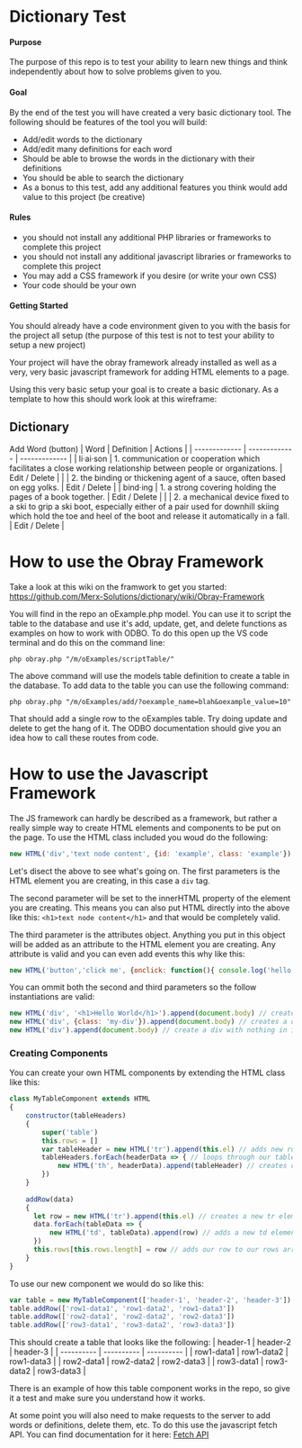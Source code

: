 # Dictionary Test

#### Purpose
The purpose of this repo is to test your ability to learn new things and think independently about how to solve problems given to you.

#### Goal
By the end of the test you will have created a very basic dictionary tool.  The following should be features of the tool you will build:
- Add/edit words to the dictionary
- Add/edit many definitions for each word
- Should be able to browse the words in the dictionary with their definitions
- You should be able to search the dictionary
- As a bonus to this test, add any additional features you think would add value to this project (be creative)

#### Rules
- you should not install any additional PHP libraries or frameworks to complete this project
- you should not install any additional javascript libraries or frameworks to complete this project
- You may add a CSS framework if you desire (or write your own CSS)
- Your code should be your own

#### Getting Started
You should already have a code environment given to you with the basis for the project all setup (the purpose of this test is not to test your ability to setup a new project)

Your project will have the obray framework already installed as well as a very, very basic javascript framework for adding HTML elements to a page.

Using this very basic setup your goal is to create a basic dictionary.  As a template to how this should work look at this wireframe:

## Dictionary
Add Word (button)
| Word  | Definition | Actions |
| ------------- | ------------- | ------------- |
| li·ai·son  | 1. communication or cooperation which facilitates a close working relationship between people or organizations. | Edit / Delete |
|  | 2. the binding or thickening agent of a sauce, often based on egg yolks. | Edit / Delete |
| bind·ing  | 1. a strong covering holding the pages of a book together.  | Edit / Delete |
| | 2. a mechanical device fixed to a ski to grip a ski boot, especially either of a pair used for downhill skiing which hold the toe and heel of the boot and release it automatically in a fall. | Edit / Delete |

# How to use the Obray Framework

Take a look at this wiki on the framwork to get you started: https://github.com/Merx-Solutions/dictionary/wiki/Obray-Framework

You will find in the repo an oExample.php model.  You can use it to script the table to the database and use it's add, update, get, and delete functions as examples on how to work with ODBO.  To do this open up the VS code terminal and do this on the command line:
```
php obray.php "/m/oExamples/scriptTable/"
```
The above command will use the models table definition to create a table in the database.  To add data to the table you can use the following command:
```
php obray.php "/m/oExamples/add/?oexample_name=blah&oexample_value=10"
```
That should add a single row to the oExamples table.  Try doing update and delete to get the hang of it.   The ODBO documentation should give you an idea how to call these routes from code.
# How to use the Javascript Framework

The JS framework can hardly be described as a framework, but rather a really simple way to create HTML elements and components to be put on the page.  To use the HTML class included you woud do the following:
``` javascript
new HTML('div','text node content', {id: 'example', class: 'example'}).append(document.body)
```
Let's disect the above to see what's going on.  The first parameters is the HTML element you are creating, in this case a `div` tag.

The second parameter will be set to the innerHTML property of the element you are creating.  This means you can also put HTML directly into the above like this: `<h1>text node content</h1>` and that would be completely valid.

The third parameter is the attributes object.  Anything you put in this object will be added as an attribute to the HTML element you are creating.  Any attribute is valid and you can even add events this why like this:
``` javascript
new HTML('button','click me', {onclick: function(){ console.log('hello world'); }})
```
You can ommit both the second and third parameters so the follow instantiations are valid:
``` javascript
new HTML('div', '<h1>Hello World</h1>').append(document.body) // creates a div with an H1 element inside that says 'Hello World' and append the the body
new HTML('div', {class: 'my-div'}).append(document.body) // creates a div with the class attribute set to 'my-div'
new HTML('div').append(document.body) // create a div with nothing in it and no attributes
```

### Creating Components
You can create your own HTML components by extending the HTML class like this:
``` javascript
class MyTableComponent extends HTML
{
    constructor(tableHeaders)
    {
        super('table')
        this.rows = []
        var tableHeader = new HTML('tr').append(this.el) // adds new row to our table
        tableHeaders.forEach(headerData => { // loops through our tableHeaders to add our table header data
            new HTML('th', headerData).append(tableHeader) // creates our th elements and adds the to our table header row
        })
    }
    
    addRow(data)
    {
      let row = new HTML('tr').append(this.el) // creates a new tr element and appends it to this.el which is our table element create in the constructor
      data.forEach(tableData => {
          new HTML('td', tableData).append(row) // adds a new td element to our tr
      })
      this.rows[this.rows.length] = row // adds our row to our rows array
    }
}
```
To use our new component we would do so like this:
``` javascript
var table = new MyTableComponent(['header-1', 'header-2', 'header-3']).append(document.body)
table.addRow(['row1-data1', 'row1-data2', 'row1-data3'])
table.addRow(['row2-data1', 'row2-data2', 'row2-data3'])
table.addRow(['row3-data1', 'row3-data2', 'row3-data3'])
```
This should create a table that looks like the following:
| header-1 | header-2 | header-3 |
| ---------- | ---------- | ---------- |
| row1-data1 | row1-data2 | row1-data3 |
| row2-data1 | row2-data2 | row2-data3 |
| row3-data1 | row3-data2 | row3-data3 |

There is an example of how this table component works in the repo, so give it a test and make sure you understand how it works.

At some point you will also need to make requests to the server to add words or definitions, delete them, etc.  To do this use the javascript fetch API.  You can find documentation for it here: [Fetch API](https://developer.mozilla.org/en-US/docs/Web/API/Fetch_API/Using_Fetch)
